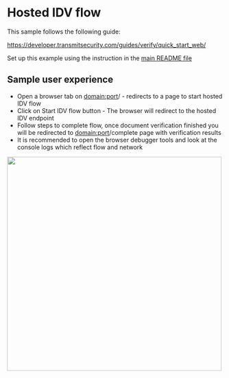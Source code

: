 # Hosted IDV flow

This sample follows the following guide:

https://developer.transmitsecurity.com/guides/verify/quick_start_web/

Set up this example using the instruction in the [main README file](../README.md)

## Sample user experience

- Open a browser tab on <domain:port>/ - redirects to a page to start hosted IDV flow
- Click on Start IDV flow button - The browser will redirect to the hosted IDV endpoint
- Follow steps to complete flow, once document verification finished you will be redirected to
  <domain:port>/complete page with verification results
- It is recommended to open the browser debugger tools and look at the console logs which reflect
  flow and network
  
  
<img src="https://user-images.githubusercontent.com/75998795/229867744-1ee93f52-7dd5-4330-b843-1c158274e49c.gif" style="width: 500px"/>
